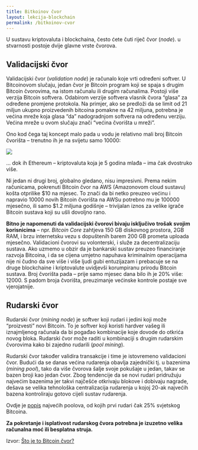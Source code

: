 ```yaml
---
title: Bitkoinov čvor
layout: lekcija-blockchain
permalink: /bitkoinov-cvor
---
```


U sustavu kriptovaluta i blockchaina, često ćete čuti riječ čvor (*node*). u stvarnosti postoje dvije glavne vrste čvorova. 

## Validacijski čvor

Validacijski čvor (*validation node*) je računalo koje vrti određeni softver. U Bitcoinovom slučaju, jedan čvor je Bitcoin program koji se spaja s drugim Bitcoin čvorovima, na istom računalu ili drugim računalima. Postoji više verzija Bitcoin softvera. Odabirom verzije softvera vlasnik čvora “glasa” za određene promjene protokola. Na primjer, ako se predloži da se limit od 21 miljun ukupno proizvedenih bitcoina pomakne na 42 miljuna, potrebna je većina mreže koja glasa “da” nadogradnjom softvera na određenu verziju. Većina mreže u ovom slučaju znači “većina čvorišta u mreži”.

Ono kod čega taj koncept malo pada u vodu je relativno mali broj Bitcoin čvorišta – trenutno ih je na svijetu samo 10000:

![](https://bitfalls.com/wp-content/uploads/2017/11/01-4.png)

… dok ih Ethereum – kriptovaluta koja je 5 godina mlađa – ima čak dvostruko više.

Ni jedan ni drugi broj, globalno gledano, nisu impresivni. Prema nekim računicama, pokrenuti Bitcoin čvor na AWS (Amazonovom cloud sustavu) košta otprilike $10 na mjesec. To znači da bi netko preuzeo većinu i napravio 10000 novih Bitcoin čvorišta na AWSu potrebno mu je 100000 mjesečno, ili samo $1.2 miljuna godišnje – trivijalan iznos za velike igrače Bitcoin sustava koji su ušli dovoljno rano.

**Bitno je napomenuti da validacijski čvorovi bivaju isključivo trošak svojim korisnicima** – npr. *Bitcoin Core* zahtjeva 150 GB diskovnog prostora, 2GB RAM, i brzu internetsku vezu s dopuštenih barem 200 GB prometa uploada mjesečno. Validacioni čvorovi su volonterski, i služe za decentralizaciju sustava. Ako uzmemo u obzir da je bankarski sustav preuzeo financiranje razvoja Bitcoina, i da se cijena umjetno napuhava kriminalnim operacijama nije ni čudno da sve više i više ljudi gubi entuzijazam i prebacuje se na druge blockchaine i kriptovalute uvidjevši korumpiranu prirodu Bitcoin sustava. Broj čvorišta pada – prije samo mjesec dana bilo ih je 20% više: 12000. S padom broja čvorišta, preuzimanje većinske kontrole postaje sve vjerojatnije.

## Rudarski čvor

Rudarski čvor (*mining node*) je softver koji rudari i jedini koji može “proizvesti” novi Bitcoin. To je softver koji koristi hardver vašeg ili iznajmljenog računala da bi pogađao kombinacije koje dovode do otkrića novog bloka. Rudarski čvor može raditi u kombinaciji s drugim rudarskim čvorovima kako bi zajedno rudarili (*pool mining*).

Rudarski čvor također validira transakcije i time je istovremeno validacioni čvor. Budući da se danas većina rudarenja obavlja zajednički tj. u bazenima (*mining pool*), tako da više čvorova šalje svoje pokušaje u jedan, takav se bazen broji kao jedan čvor. Zbog tendencije da se novi rudari pridružuju najvećim bazenima jer takvi najčešće otkrivaju blokove i dobivaju nagrade, dešava se velika tehnološka centralizacija rudarenja u kojoj 20-ak najvećih bazena kontroliraju gotovo cijeli sustav rudarenja.

Ovdje je [popis](https://www.buybitcoinworldwide.com/mining/pools/) najvećih poolova, od kojih prvi rudari čak 25% svjetskog Bitcoina.

**Za pokretanje i isplativost rudarskog čvora potrebna je izuzetno velika računalna moć ili besplatna struja.**

Izvor: [Što je to Bitcoin čvor?](https://bitfalls.com/hr/2017/11/26/whats-bitcoin-node-mining-vs-validation/)